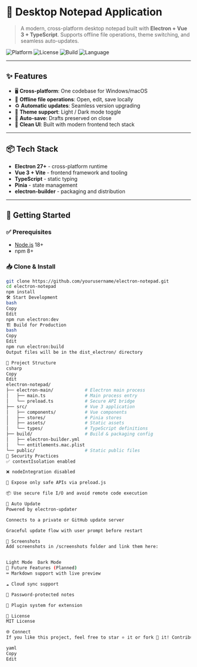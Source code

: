 # 📝 Desktop Notepad Application

> A modern, cross-platform desktop notepad built with **Electron + Vue 3 + TypeScript**. Supports offline file operations, theme switching, and seamless auto-updates.

![Platform](https://img.shields.io/badge/platform-Windows%20%7C%20macOS-blue)
![License](https://img.shields.io/github/license/yourusername/electron-notepad)
![Build](https://img.shields.io/badge/build-passing-brightgreen)
![Language](https://img.shields.io/badge/language-TypeScript-blue)

---

## ✨ Features

- 🖥️ **Cross-platform**: One codebase for Windows/macOS
- 📁 **Offline file operations**: Open, edit, save locally
- ♻️ **Automatic updates**: Seamless version upgrading
- 🎨 **Theme support**: Light / Dark mode toggle
- 💾 **Auto-save**: Drafts preserved on close
- 🚀 **Clean UI**: Built with modern frontend tech stack

---

## 📦 Tech Stack

- **Electron 27+** - cross-platform runtime
- **Vue 3 + Vite** - frontend framework and tooling
- **TypeScript** - static typing
- **Pinia** - state management
- **electron-builder** - packaging and distribution

---

## 🚀 Getting Started

### ✅ Prerequisites

- [Node.js](https://nodejs.org/) 18+
- npm 8+

### 📥 Clone & Install

```bash
git clone https://github.com/yourusername/electron-notepad.git
cd electron-notepad
npm install
🛠️ Start Development
bash
Copy
Edit
npm run electron:dev
🏗️ Build for Production
bash
Copy
Edit
npm run electron:build
Output files will be in the dist_electron/ directory

📁 Project Structure
csharp
Copy
Edit
electron-notepad/
├── electron-main/            # Electron main process
│   ├── main.ts               # Main process entry
│   └── preload.ts            # Secure API bridge
├── src/                      # Vue 3 application
│   ├── components/           # Vue components
│   ├── stores/               # Pinia stores
│   ├── assets/               # Static assets
│   └── types/                # TypeScript definitions
├── build/                    # Build & packaging config
│   ├── electron-builder.yml
│   └── entitlements.mac.plist
└── public/                   # Static public files
🔐 Security Practices
✅ contextIsolation enabled

❌ nodeIntegration disabled

🧩 Expose only safe APIs via preload.js

📦 Use secure file I/O and avoid remote code execution

🔄 Auto Update
Powered by electron-updater

Connects to a private or GitHub update server

Graceful update flow with user prompt before restart

📸 Screenshots
Add screenshots in /screenshots folder and link them here:


Light Mode	Dark Mode
🧪 Future Features (Planned)
⌨️ Markdown support with live preview

☁️ Cloud sync support

🔐 Password-protected notes

🧱 Plugin system for extension

📃 License
MIT License

🌐 Connect
If you like this project, feel free to star ⭐ it or fork 🍴 it! Contributions welcome.

yaml
Copy
Edit






